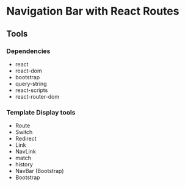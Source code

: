 # Navigation Bar with React Routes

## Tools

### Dependencies

- react
- react-dom
- bootstrap
- query-string
- react-scripts
- react-router-dom

### Template Display tools

- Route
- Switch
- Redirect
- Link
- NavLink
- match
- history
- NavBar (Bootstrap)
- Bootstrap
